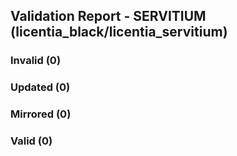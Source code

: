 ## Validation Report - SERVITIUM (licentia_black/licentia_servitium)


### Invalid (0)
### Updated (0)
### Mirrored (0)
### Valid (0)
